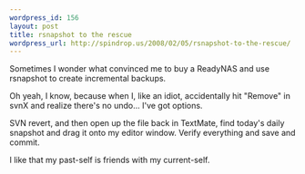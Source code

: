 ```yaml
--- 
wordpress_id: 156
layout: post
title: rsnapshot to the rescue
wordpress_url: http://spindrop.us/2008/02/05/rsnapshot-to-the-rescue/
---
```

Sometimes I wonder what convinced me to buy a ReadyNAS and use rsnapshot to create incremental backups.

Oh yeah, I know, because when I, like an idiot, accidentally hit "Remove" in svnX and realize there's no undo... I've got options.

SVN revert, and then open up the file back in TextMate, find today's daily snapshot and drag it onto my editor window.  Verify everything and save and commit.

I like that my past-self is friends with my current-self.  

